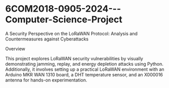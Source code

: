 # 6COM2018-0905-2024---Computer-Science-Project
 A Security Perspective on the LoRaWAN Protocol:  Analysis and Countermeasures against Cyberattacks

 Overview

 This project explores LoRaWAN security vulnerabilities by visually demonstrating jamming, replay, and energy depletion attacks using Python. Additionally, it involves setting up a practical LoRaWAN environment with an Arduino MKR WAN 1310 board, a DHT temperature sensor, and an X000016 antenna for hands-on experimentation.
